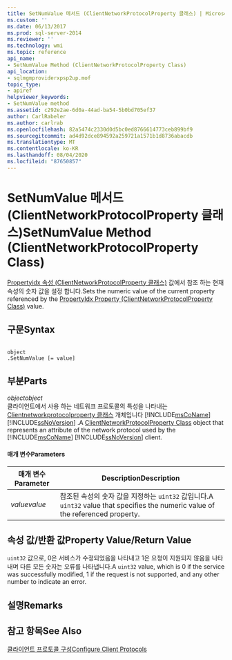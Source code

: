 ```yaml
---
title: SetNumValue 메서드 (ClientNetworkProtocolProperty 클래스) | Microsoft Docs
ms.custom: ''
ms.date: 06/13/2017
ms.prod: sql-server-2014
ms.reviewer: ''
ms.technology: wmi
ms.topic: reference
api_name:
- SetNumValue Method (ClientNetworkProtocolProperty Class)
api_location:
- sqlmgmproviderxpsp2up.mof
topic_type:
- apiref
helpviewer_keywords:
- SetNumValue method
ms.assetid: c292e2ae-6d0a-44ad-ba54-5b0bd705ef37
author: CarlRabeler
ms.author: carlrab
ms.openlocfilehash: 82a5474c2330d0d5bc0ed8766614773ceb899bf9
ms.sourcegitcommit: ad4d92dce894592a259721a1571b1d8736abacdb
ms.translationtype: MT
ms.contentlocale: ko-KR
ms.lasthandoff: 08/04/2020
ms.locfileid: "87650857"
---
```

# <a name="setnumvalue-method-clientnetworkprotocolproperty-class"></a><span data-ttu-id="d8f09-102">SetNumValue 메서드(ClientNetworkProtocolProperty 클래스)</span><span class="sxs-lookup"><span data-stu-id="d8f09-102">SetNumValue Method (ClientNetworkProtocolProperty Class)</span></span>
  <span data-ttu-id="d8f09-103">[Propertyidx 속성 (ClientNetworkProtocolProperty 클래스)](clientnetworkprotocolproperty-class.md) 값에서 참조 하는 현재 속성의 숫자 값을 설정 합니다.</span><span class="sxs-lookup"><span data-stu-id="d8f09-103">Sets the numeric value of the current property referenced by the [PropertyIdx Property (ClientNetworkProtocolProperty Class)](clientnetworkprotocolproperty-class.md) value.</span></span>  
  
## <a name="syntax"></a><span data-ttu-id="d8f09-104">구문</span><span class="sxs-lookup"><span data-stu-id="d8f09-104">Syntax</span></span>  
  
```  
  
object  
.SetNumValue [= value]  
```  
  
## <a name="parts"></a><span data-ttu-id="d8f09-105">부분</span><span class="sxs-lookup"><span data-stu-id="d8f09-105">Parts</span></span>  
 <span data-ttu-id="d8f09-106">*object*</span><span class="sxs-lookup"><span data-stu-id="d8f09-106">*object*</span></span>  
 <span data-ttu-id="d8f09-107">클라이언트에서 사용 하는 네트워크 프로토콜의 특성을 나타내는 [Clientnetworkprotocolproperty 클래스](clientnetworkprotocolproperty-class.md) 개체입니다 [!INCLUDE[msCoName](../../../includes/msconame-md.md)] [!INCLUDE[ssNoVersion](../../../includes/ssnoversion-md.md)] .</span><span class="sxs-lookup"><span data-stu-id="d8f09-107">A [ClientNetworkProtocolProperty Class](clientnetworkprotocolproperty-class.md) object that represents an attribute of the network protocol used by the [!INCLUDE[msCoName](../../../includes/msconame-md.md)] [!INCLUDE[ssNoVersion](../../../includes/ssnoversion-md.md)] client.</span></span>  
  
#### <a name="parameters"></a><span data-ttu-id="d8f09-108">매개 변수</span><span class="sxs-lookup"><span data-stu-id="d8f09-108">Parameters</span></span>  
  
|<span data-ttu-id="d8f09-109">매개 변수</span><span class="sxs-lookup"><span data-stu-id="d8f09-109">Parameter</span></span>|<span data-ttu-id="d8f09-110">Description</span><span class="sxs-lookup"><span data-stu-id="d8f09-110">Description</span></span>|  
|---------------|-----------------|  
|<span data-ttu-id="d8f09-111">*value*</span><span class="sxs-lookup"><span data-stu-id="d8f09-111">*value*</span></span>|<span data-ttu-id="d8f09-112">참조된 속성의 숫자 값을 지정하는 `uint32` 값입니다.</span><span class="sxs-lookup"><span data-stu-id="d8f09-112">A `uint32` value that specifies the numeric value of the referenced property.</span></span>|  
  
## <a name="property-valuereturn-value"></a><span data-ttu-id="d8f09-113">속성 값/반환 값</span><span class="sxs-lookup"><span data-stu-id="d8f09-113">Property Value/Return Value</span></span>  
 <span data-ttu-id="d8f09-114">`uint32` 값으로, 0은 서비스가 수정되었음을 나타내고 1은 요청이 지원되지 않음을 나타내며 다른 모든 숫자는 오류를 나타냅니다.</span><span class="sxs-lookup"><span data-stu-id="d8f09-114">A `uint32` value, which is 0 if the service was successfully modified, 1 if the request is not supported, and any other number to indicate an error.</span></span>  
  
## <a name="remarks"></a><span data-ttu-id="d8f09-115">설명</span><span class="sxs-lookup"><span data-stu-id="d8f09-115">Remarks</span></span>  
  
## <a name="see-also"></a><span data-ttu-id="d8f09-116">참고 항목</span><span class="sxs-lookup"><span data-stu-id="d8f09-116">See Also</span></span>  
 [<span data-ttu-id="d8f09-117">클라이언트 프로토콜 구성</span><span class="sxs-lookup"><span data-stu-id="d8f09-117">Configure Client Protocols</span></span>](../../../database-engine/configure-windows/configure-client-protocols.md)  
  
  
